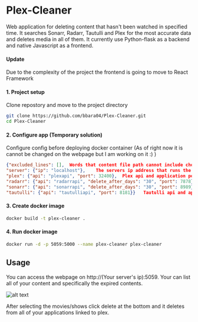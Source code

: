 # Plex-Cleaner

Web application for deleting content that hasn't been watched in specified time. It searches Sonarr, Radarr, Tautulli and Plex for the most accurate data and deletes media in all of them. It currently use Python-flask as a backend and native Javascript as a frontend.

#### Update

Due to the complexity of the project the frontend is going to move to React Framework

#### 1. Project setup
Clone repostory and move to the project directory
```bash
git clone https://github.com/bbara04/Plex-Cleaner.git
cd Plex-Cleaner
```

#### 2. Configure app (Temporary solution)
Configure config before deploying docker container (As of right now it is cannot be changed on the webpage but I am working on it :) )
```json
{"excluded_lines": [],  Words that content file path cannot include choosing expired media
"server": {"ip": "localhost"},    The servers ip address that runs the applications 
"plex": {"api": "plexapi", "port": 32400},  Plex api and application port
"radarr": {"api": "radarrapi", "delete_after_days": "30", "port": 7878},    Radarr api, days after movies gets flagged as expired and application port
"sonarr": {"api": "sonarrapi", "delete_after_days": "30", "port": 8989},    Sonarr api, days after shows gets flagged as expired and application port
"tautulli": {"api": "tautulliapi", "port": 8181}}   Tautulli api and application port
```

#### 3. Create docker image
```bash
docker build -t plex-cleaner .
```

#### 4. Run docker image
```bash
docker run -d -p 5059:5000 --name plex-cleaner plex-cleaner
```

## Usage
You can access the webpage on http://(Your server's ip):5059. Your can list all of your content and specifically the expired contents.

![alt text](https://github.com/bbara04/Plex-Cleaner/blob/main/blob/AppView.png?raw=true)

After selecting the movies/shows click delete at the bottom and it deletes from all of your applications linked to plex.